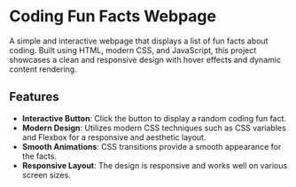 # Coding Fun Facts Webpage

A simple and interactive webpage that displays a list of fun facts about coding. Built using HTML, modern CSS, and JavaScript, this project showcases a clean and responsive design with hover effects and dynamic content rendering.

## Features

- **Interactive Button**: Click the button to display a random coding fun fact.
- **Modern Design**: Utilizes modern CSS techniques such as CSS variables and Flexbox for a responsive and aesthetic layout.
- **Smooth Animations**: CSS transitions provide a smooth appearance for the facts.
- **Responsive Layout**: The design is responsive and works well on various screen sizes.

